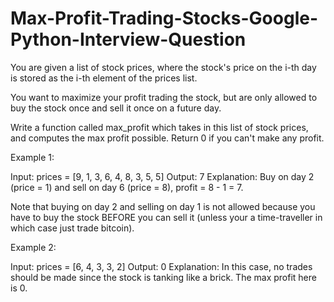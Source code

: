 # Max-Profit-Trading-Stocks-Google-Python-Interview-Question

You are given a list of stock prices, where the stock's price on the i-th day is stored as the i-th element of the prices list.

You want to maximize your profit trading the stock, but are only allowed to buy the stock once and sell it once on a future day.

Write a function called max_profit which takes in this list of stock prices, and computes the max profit possible. Return 0 if you can't make any profit.

Example 1:

Input: prices = [9, 1, 3, 6, 4, 8, 3, 5, 5] Output: 7 Explanation: Buy on day 2 (price = 1) and sell on day 6 (price = 8), profit = 8 - 1 = 7.

Note that buying on day 2 and selling on day 1 is not allowed because you have to buy the stock BEFORE you can sell it (unless your a time-traveller in which case just trade bitcoin).

Example 2:

Input: prices = [6, 4, 3, 3, 2] Output: 0 Explanation: In this case, no trades should be made since the stock is tanking like a brick. The max profit here is 0.